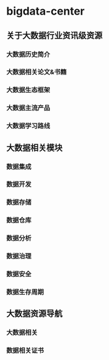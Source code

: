 # bigdata-center
## 关于大数据行业资讯级资源

### 大数据历史简介
### 大数据相关论文&书籍
### 大数据生态框架
### 大数据主流产品
### 大数据学习路线

## 大数据相关模块
### 数据集成
### 数据开发
### 数据存储
### 数据仓库
### 数据分析
### 数据治理
### 数据安全
### 数据生存周期
## 大数据资源导航
### 大数据相关
### 数据相关证书
